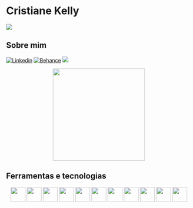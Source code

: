 <h1> Cristiane Kelly</h1>
<img src="https://github.com/Cris-lly/Cris-lly/assets/86075123/153ed42b-8c2d-44ac-8117-0ca0936a2bbd.gif">

## Sobre mim 
[![Linkedin](https://img.shields.io/badge/LinkedIn-0077B5?style=for-the-badge&logo=linkedin&logoColor=white)](https://www.linkedin.com/in/cristiane-kelly-silva/)
[![Behance](https://img.shields.io/badge/-Behance-blue?style=for-the-badge&logo=behance&logoColor=white)](https://www.behance.net/cris-lly)
<img src="https://github.com/Cris-lly/Cris-lly/assets/86075123/58989191-8ac9-4a7d-9f1b-73f9413f0453.png">
<div align="center">
  <img src="https://user-images.githubusercontent.com/86075123/195189935-27e9534e-ea70-4019-af68-28011b6a030b.png" width="250" height="250" >
</div>

## Ferramentas e tecnologias


<div align="center">
  <img src="https://cdn.jsdelivr.net/gh/devicons/devicon/icons/git/git-original.svg" width="40" height="40"/> 
  <img src="https://cdn.jsdelivr.net/gh/devicons/devicon/icons/css3/css3-original-wordmark.svg" width="40" height="40" /> 
  <img src="https://cdn.jsdelivr.net/gh/devicons/devicon/icons/html5/html5-original.svg" width="40" height="40"/> 
  <img src="https://cdn.jsdelivr.net/gh/devicons/devicon/icons/python/python-original.svg" width="40" height="40" /> 
  <img src="https://cdn.jsdelivr.net/gh/devicons/devicon/icons/c/c-original.svg" width="40" height="40"  />
  <img src="https://cdn.jsdelivr.net/gh/devicons/devicon/icons/bootstrap/bootstrap-original.svg"  width="40" height="40" />
  <img src="https://cdn.jsdelivr.net/gh/devicons/devicon/icons/php/php-original.svg"  width="40" height="40"/>
  <img src="https://cdn.jsdelivr.net/gh/devicons/devicon@latest/icons/figma/figma-original.svg"  width="40" height="40"/>
  <img src="https://cdn.jsdelivr.net/gh/devicons/devicon@latest/icons/postgresql/postgresql-original-wordmark.svg" width="40" height="40" />
  <img src="https://cdn.jsdelivr.net/gh/devicons/devicon@latest/icons/angular/angular-original.svg" width="40" height="40" />
  <img src="https://cdn.jsdelivr.net/gh/devicons/devicon@latest/icons/typescript/typescript-original.svg"  width="40" height="40"/>

</div>          

